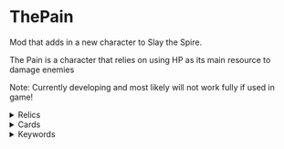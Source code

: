 # ThePain
Mod that adds in a new character to Slay the Spire.

The Pain is a character that relies on using HP as its main resource to damage enemies

Note: Currently developing and most likely will not work fully if used in game!


<details><summary>Relics</summary>
<p>

Name | Rarity | Description
--- | --- | ---
Shattered Glass | Starter | Deal 2 times the self damage taken this turn to all enemies.

</p>
</details>

<details><summary>Cards</summary>
<p>

Name | Rarity | Type | Cost | Description
--- | --- | --- | --- | ---
Strike | Basic | Attack | 1 | Deal 6(9) Damage
Defend | Basic | Skill | 1 | Gain 5(8) Block
Cut and Dry | Basic | Skill | 1(0) | Lose 2 HP. Heal 3 HP.
Cuts | Common | Attack | 0 | Deal 6(9) Damage. Lose 1 HP.
Bandaid | Common | Skill | 1 | Gain 8(10) Block. Heal 2(3) HP.
Cripple | Common | Skill | 2 | Apply 2 Weakness. Heal 3(5) HP.
Spiked Shield | Common | Skill | 1 | Gain 10(2) Block. Take 2(4) Damage.
Flatten | Common | Attack | 1 | Deal 9(12) Damage.
Repair Boot | Common | Attack | 2 | Deal 15(20) Damage. Heal 5 HP.
Dark | Common | Skill | Unplayable | Unplayable. Lose 3(5) HP when Discarded.
Bleed | Uncommon | Skill | 0 | Lose 5(8) HP. Gain 1(2) energy.
Sacrifice | Uncommon | Skill | 1 | Lose 2 HP. Draw 2(3) Cards.
Lost | Uncommon | Skill | 1 | Discard up to 3 Cards. Heal 1(2) HP for every Card Discarded.
Light | Uncommon | Skill | Unplayable | Unplayable. Heal 5(7) HP when Discarded.
Drop of Blood | Rare | Skill | 2 | Heal 15(20) HP. Ethereal. Exhaust.
Leg Break | Rare | Skill | 2 | Apply 3(5) Weak to all enemies.
Deep Cut | Rare | Attack | 2 | Deal 10(15) Damage. Gain 1 Protection.


</p>
</details>

<details><summary>Keywords</summary>
<p>

Name | Description
--- | ---
Protection | Heal for all self damage taken this turn.

</p>
</details>
